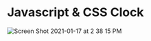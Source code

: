 # Javascript & CSS Clock

![Screen Shot 2021-01-17 at 2 38 15 PM](https://user-images.githubusercontent.com/77213112/104856830-dc28c280-58d1-11eb-9ab6-aaad87dcbbdd.png)
